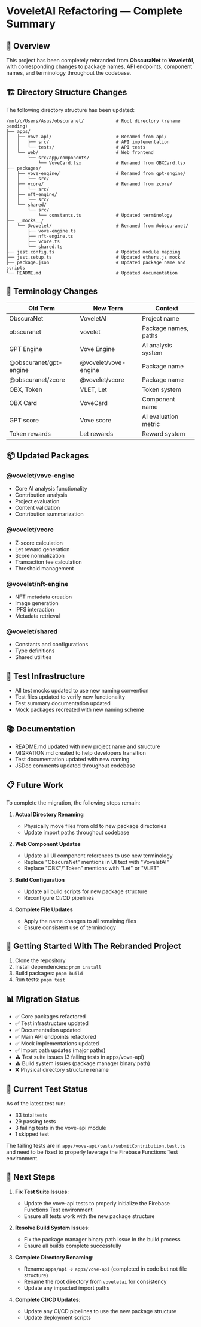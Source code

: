 # VoveletAI Refactoring — Complete Summary

## 📝 Overview

This project has been completely rebranded from **ObscuraNet** to **VoveletAI**, with corresponding changes to package names, API endpoints, component names, and terminology throughout the codebase.

## 🏗️ Directory Structure Changes

The following directory structure has been updated:

```
/mnt/c/Users/Asus/obscuranet/            # Root directory (rename pending)
├── apps/
│   ├── vove-api/                        # Renamed from api/
│   │   ├── src/                         # API implementation
│   │   └── tests/                       # API tests
│   └── web/                             # Web frontend
│       └── src/app/components/
│           └── VoveCard.tsx             # Renamed from OBXCard.tsx
├── packages/
│   ├── vove-engine/                     # Renamed from gpt-engine/
│   │   └── src/
│   ├── vcore/                           # Renamed from zcore/
│   │   └── src/
│   ├── nft-engine/
│   │   └── src/
│   └── shared/
│       └── src/
│           └── constants.ts             # Updated terminology
├── __mocks__/
│   └── @vovelet/                        # Renamed from @obscuranet/
│       ├── vove-engine.ts
│       ├── nft-engine.ts
│       ├── vcore.ts
│       └── shared.ts
├── jest.config.ts                       # Updated module mapping
├── jest.setup.ts                        # Updated ethers.js mock
├── package.json                         # Updated package name and scripts
└── README.md                            # Updated documentation
```

## 🔄 Terminology Changes

| Old Term | New Term | Context |
|----------|----------|---------|
| ObscuraNet | VoveletAI | Project name |
| obscuranet | vovelet | Package names, paths |
| GPT Engine | Vove Engine | AI analysis system |
| @obscuranet/gpt-engine | @vovelet/vove-engine | Package name |
| @obscuranet/zcore | @vovelet/vcore | Package name |
| OBX, Token | VLET, Let | Token system |
| OBX Card | VoveCard | Component name |
| GPT score | Vove score | AI evaluation metric |
| Token rewards | Let rewards | Reward system |

## 📦 Updated Packages

### @vovelet/vove-engine
- Core AI analysis functionality 
- Contribution analysis
- Project evaluation
- Content validation
- Contribution summarization

### @vovelet/vcore
- Z-score calculation
- Let reward generation
- Score normalization
- Transaction fee calculation
- Threshold management

### @vovelet/nft-engine
- NFT metadata creation
- Image generation
- IPFS interaction
- Metadata retrieval

### @vovelet/shared
- Constants and configurations
- Type definitions
- Shared utilities

## 🧪 Test Infrastructure

- All test mocks updated to use new naming convention
- Test files updated to verify new functionality
- Test summary documentation updated
- Mock packages recreated with new naming scheme

## 📚 Documentation

- README.md updated with new project name and structure
- MIGRATION.md created to help developers transition
- Test documentation updated with new naming
- JSDoc comments updated throughout codebase

## 📋 Future Work

To complete the migration, the following steps remain:

1. **Actual Directory Renaming**
   - Physically move files from old to new package directories
   - Update import paths throughout codebase

2. **Web Component Updates**
   - Update all UI component references to use new terminology
   - Replace "ObscuraNet" mentions in UI text with "VoveletAI"
   - Replace "OBX"/"Token" mentions with "Let" or "VLET"

3. **Build Configuration**
   - Update all build scripts for new package structure
   - Reconfigure CI/CD pipelines

4. **Complete File Updates**
   - Apply the name changes to all remaining files
   - Ensure consistent use of terminology

## 🚀 Getting Started With The Rebranded Project

1. Clone the repository
2. Install dependencies: `pnpm install`
3. Build packages: `pnpm build`
4. Run tests: `pnpm test`

## 📊 Migration Status

- ✅ Core packages refactored
- ✅ Test infrastructure updated
- ✅ Documentation updated
- ✅ Main API endpoints refactored
- ✅ Mock implementations updated
- ✅ Import path updates (major paths)
- ⚠️ Test suite issues (3 failing tests in apps/vove-api)
- ⚠️ Build system issues (package manager binary path)
- ❌ Physical directory structure rename

## 🧪 Current Test Status

As of the latest test run:
- 33 total tests
- 29 passing tests
- 3 failing tests in the vove-api module
- 1 skipped test

The failing tests are in `apps/vove-api/tests/submitContribution.test.ts` and need to be fixed to properly leverage the Firebase Functions Test environment.

## 🔨 Next Steps

1. **Fix Test Suite Issues**:
   - Update the vove-api tests to properly initialize the Firebase Functions Test environment
   - Ensure all tests work with the new package structure

2. **Resolve Build System Issues**:
   - Fix the package manager binary path issue in the build process
   - Ensure all builds complete successfully

3. **Complete Directory Renaming**:
   - Rename `apps/api` → `apps/vove-api` (completed in code but not file structure)
   - Rename the root directory from `voveletai` for consistency
   - Update any impacted import paths

4. **Complete CI/CD Updates**:
   - Update any CI/CD pipelines to use the new package structure
   - Update deployment scripts